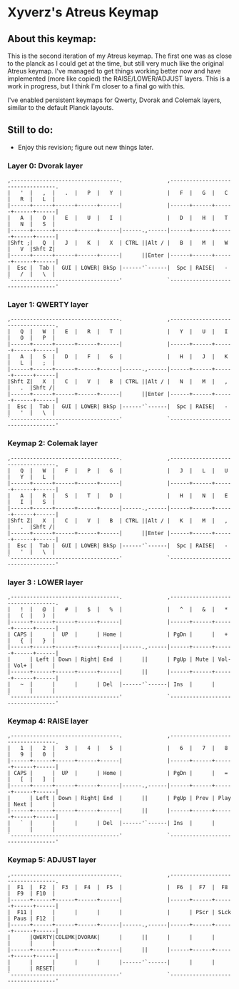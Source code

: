 # Xyverz's Atreus Keymap

## About this keymap:

This is the second iteration of my Atreus keymap. The first one was as close to the planck as I could get at the
time, but still very much like the original Atreus keymap. I've managed to get things working better now and have
implemented (more like copied) the RAISE/LOWER/ADJUST layers. This is a work in progress, but I think I'm closer
to a final go with this.

I've enabled persistent keymaps for Qwerty, Dvorak and Colemak layers, similar to the default Planck layouts.

## Still to do:

 * Enjoy this revision; figure out new things later.

### Layer 0: Dvorak layer

	,----------------------------------.              ,----------------------------------.
	|   '  |   ,  |   .  |   P  |   Y  |              |   F  |   G  |   C  |   R  |   L  |
	|------+------+------+------+------|              |------+------+------+------+------|
	|   A  |   O  |   E  |   U  |   I  |              |   D  |   H  |   T  |   N  |   S  |
	|------+------+------+------+------|------.,------|------+------+------+------+------|
	|Shft ;|   Q  |   J  |   K  |   X  | CTRL ||Alt / |   B  |   M  |   W  |   V  |Shft Z|
	|------+------+------+------+------|      ||Enter |------+------+------+------+------|
	|  Esc |  Tab |  GUI | LOWER| BkSp |------'`------|  Spc | RAISE|   -  |   /  |   \  |
	`----------------------------------'              `----------------------------------'

### Layer 1: QWERTY layer

	,----------------------------------.              ,----------------------------------.
	|   Q  |   W  |   E  |   R  |   T  |              |   Y  |   U  |   I  |   O  |   P  |
	|------+------+------+------+------|              |------+------+------+------+------|
	|   A  |   S  |   D  |   F  |   G  |              |   H  |   J  |   K  |   L  |   ;  |
	|------+------+------+------+------|------.,------|------+------+------+------+------|
	|Shft Z|   X  |   C  |   V  |   B  | CTRL ||Alt / |   N  |   M  |   ,  |   .  |Shft /|
	|------+------+------+------+------|      ||Enter |------+------+------+------+------|
	|  Esc |  Tab |  GUI | LOWER| BkSp |------'`------|  Spc | RAISE|   -  |   '  |   \  |
	`----------------------------------'              `----------------------------------'
	 
### Keymap 2: Colemak layer

	,----------------------------------.              ,----------------------------------.
	|   Q  |   W  |   F  |   P  |   G  |              |   J  |   L  |   U  |   Y  |   L  |
	|------+------+------+------+------|              |------+------+------+------+------|
	|   A  |   R  |   S  |   T  |   D  |              |   H  |   N  |   E  |   I  |   S  |
	|------+------+------+------+------|------.,------|------+------+------+------+------|
	|Shft Z|   X  |   C  |   V  |   B  | CTRL ||Alt / |   K  |   M  |   ,  |   .  |Shft /|
	|------+------+------+------+------|      ||Enter |------+------+------+------+------|
	|  Esc |  Tab |  GUI | LOWER| BkSp |------'`------|  Spc | RAISE|   -  |   '  |   \  |
	`----------------------------------'              `----------------------------------'

### layer 3 : LOWER layer

	,----------------------------------.              ,----------------------------------.
	|   !  |   @  |   #  |   $  |   %  |              |   ^  |   &  |   *  |   (  |   )  |
	|------+------+------+------+------|              |------+------+------+------+------|
	| CAPS |      |  UP  |      | Home |              | PgDn |      |   +  |   {  |   }  |
	|------+------+------+------+------|------.,------|------+------+------+------+------|
	|      | Left | Down | Right| End  |      ||      | PgUp | Mute | Vol- | Vol+ |      |
	|------+------+------+------+------|      ||      |------+------+------+------+------|
	|   ~  |      |      |      | Del  |------'`------| Ins  |      |      |      |      |
	`----------------------------------'              `----------------------------------'


### Keymap 4: RAISE layer

	,----------------------------------.              ,----------------------------------.
	|   1  |   2  |   3  |   4  |   5  |              |   6  |   7  |   8  |   9  |   0  |
	|------+------+------+------+------|              |------+------+------+------+------|
	| CAPS |      |  UP  |      | Home |              | PgDn |      |   =  |   [  |   ]  |
	|------+------+------+------+------|------.,------|------+------+------+------+------|
	|      | Left | Down | Right| End  |      ||      | PgUp | Prev | Play | Next |      |
	|------+------+------+------+------|      ||      |------+------+------+------+------|
	|   `  |      |      |      | Del  |------'`------| Ins  |      |      |      |      |
	`----------------------------------'              `----------------------------------'

### Keymap 5: ADJUST layer

	,----------------------------------.              ,----------------------------------.
	|  F1  |  F2  |  F3  |  F4  |  F5  |              |  F6  |  F7  |  F8  |  F9  | F10  |
	|------+------+------+------+------|              |------+------+------+------+------|
	|  F11 |      |      |      |      |              |      | PScr | SLck | Paus | F12  |
	|------+------+------+------+------|------.,------|------+------+------+------+------|
	|      |QWERTY|COLEMK|DVORAK|      |      ||      |      |      |      |      |      |
	|------+------+------+------+------|      ||      |------+------+------+------+------|
	|      |      |      |      |      |------'`------|      |      |      |      | RESET|
	`----------------------------------'              `----------------------------------'


